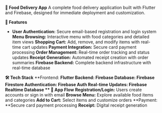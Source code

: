 **🍕 Food Delivery App**
A complete food delivery application built with Flutter and Firebase, designed for immediate deployment and customization.

**🚀 Features**
- **User Authentication:** Secure email-based registration and login system
**Menu Browsing:** Interactive menu with food categories and detailed item views
**Shopping Cart:** Add, remove, and modify items with real-time cart updates
**Payment Integration:** Secure card payment processing
**Order Management:** Real-time order tracking and status updates
**Receipt Generation:** Automated receipt creation with order summaries
**Firebase Backend:** Complete backend infrastructure with real-time database

**🛠️ Tech Stack**
**Frontend: **Flutter
****Backend:** Firebase
Database:** Firebase Firestore
**Authentication:** Firebase Auth
**Real-time Updates:** Firebase Realtime Database
**
📱 App Flow**
**Registration/Login:** Users create accounts or sign in with email
**Browse Menu:** Explore available food items and categories
**Add to Cart:** Select items and customize orders
**Payment: **Secure card payment processing
**Receipt:** Digital receipt generation

